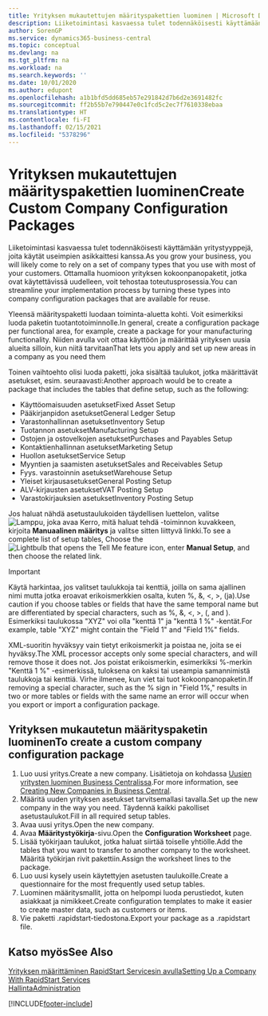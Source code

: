 ```yaml
---
title: Yrityksen mukautettujen määrityspakettien luominen | Microsoft Docs
description: Liiketoimintasi kasvaessa tulet todennäköisesti käyttämään yritystyyppejä, joita käytät useimpien asikkaittesi kanssa. Ottamalla huomioon yrityksen kokoonpanopaketit, jotka ovat käytettävissä uudelleen, voit tehostaa toteutusprosessia.
author: SorenGP
ms.service: dynamics365-business-central
ms.topic: conceptual
ms.devlang: na
ms.tgt_pltfrm: na
ms.workload: na
ms.search.keywords: ''
ms.date: 10/01/2020
ms.author: edupont
ms.openlocfilehash: a1b1bfd5dd685eb57e291842d7b6d2e3691482fc
ms.sourcegitcommit: ff2b55b7e790447e0c1fcd5c2ec7f7610338ebaa
ms.translationtype: HT
ms.contentlocale: fi-FI
ms.lasthandoff: 02/15/2021
ms.locfileid: "5378296"
---
```

# <a name="create-custom-company-configuration-packages"></a><span data-ttu-id="c767c-104">Yrityksen mukautettujen määrityspakettien luominen</span><span class="sxs-lookup"><span data-stu-id="c767c-104">Create Custom Company Configuration Packages</span></span>
<span data-ttu-id="c767c-105">Liiketoimintasi kasvaessa tulet todennäköisesti käyttämään yritystyyppejä, joita käytät useimpien asikkaittesi kanssa.</span><span class="sxs-lookup"><span data-stu-id="c767c-105">As you grow your business, you will likely come to rely on a set of company types that you use with most of your customers.</span></span> <span data-ttu-id="c767c-106">Ottamalla huomioon yrityksen kokoonpanopaketit, jotka ovat käytettävissä uudelleen, voit tehostaa toteutusprosessia.</span><span class="sxs-lookup"><span data-stu-id="c767c-106">You can streamline your implementation process by turning these types into company configuration packages that are available for reuse.</span></span>  

<span data-ttu-id="c767c-107">Yleensä määrityspaketti luodaan toiminta-aluetta kohti. Voit esimerkiksi luoda paketin tuotantotoiminnolle.</span><span class="sxs-lookup"><span data-stu-id="c767c-107">In general, create a configuration package per functional area, for example, create a package for your manufacturing functionality.</span></span> <span data-ttu-id="c767c-108">Niiden avulla voit ottaa käyttöön ja määrittää yrityksen uusia alueita silloin, kun niitä tarvitaan</span><span class="sxs-lookup"><span data-stu-id="c767c-108">That lets you apply and set up new areas in a company as you need them</span></span>  

<span data-ttu-id="c767c-109">Toinen vaihtoehto olisi luoda paketti, joka sisältää taulukot, jotka määrittävät asetukset, esim. seuraavasti:</span><span class="sxs-lookup"><span data-stu-id="c767c-109">Another approach would be to create a package that includes the tables that define setup, such as the following:</span></span>  

-   <span data-ttu-id="c767c-110">Käyttöomaisuuden asetukset</span><span class="sxs-lookup"><span data-stu-id="c767c-110">Fixed Asset Setup</span></span>  
-   <span data-ttu-id="c767c-111">Pääkirjanpidon asetukset</span><span class="sxs-lookup"><span data-stu-id="c767c-111">General Ledger Setup</span></span>  
-   <span data-ttu-id="c767c-112">Varastonhallinnan asetukset</span><span class="sxs-lookup"><span data-stu-id="c767c-112">Inventory Setup</span></span>  
-   <span data-ttu-id="c767c-113">Tuotannon asetukset</span><span class="sxs-lookup"><span data-stu-id="c767c-113">Manufacturing Setup</span></span>  
-   <span data-ttu-id="c767c-114">Ostojen ja ostovelkojen asetukset</span><span class="sxs-lookup"><span data-stu-id="c767c-114">Purchases and Payables Setup</span></span>  
-   <span data-ttu-id="c767c-115">Kontaktienhallinnan asetukset</span><span class="sxs-lookup"><span data-stu-id="c767c-115">Marketing Setup</span></span>  
-   <span data-ttu-id="c767c-116">Huollon asetukset</span><span class="sxs-lookup"><span data-stu-id="c767c-116">Service Setup</span></span>  
-   <span data-ttu-id="c767c-117">Myyntien ja saamisten asetukset</span><span class="sxs-lookup"><span data-stu-id="c767c-117">Sales and Receivables Setup</span></span>  
-   <span data-ttu-id="c767c-118">Fyys. varastoinnin asetukset</span><span class="sxs-lookup"><span data-stu-id="c767c-118">Warehouse Setup</span></span>  
-   <span data-ttu-id="c767c-119">Yleiset kirjausasetukset</span><span class="sxs-lookup"><span data-stu-id="c767c-119">General Posting Setup</span></span>  
-   <span data-ttu-id="c767c-120">ALV-kirjausten asetukset</span><span class="sxs-lookup"><span data-stu-id="c767c-120">VAT Posting Setup</span></span>  
-   <span data-ttu-id="c767c-121">Varastokirjauksien asetukset</span><span class="sxs-lookup"><span data-stu-id="c767c-121">Inventory Posting Setup</span></span>  

<span data-ttu-id="c767c-122">Jos haluat nähdä asetustaulukoiden täydellisen luettelon, valitse ![Lamppu, joka avaa Kerro, mitä haluat tehdä -toiminnon](media/ui-search/search_small.png "Kerro, mitä haluat tehdä") kuvakkeen, kirjoita **Manuaalinen määritys** ja valitse sitten liittyvä linkki.</span><span class="sxs-lookup"><span data-stu-id="c767c-122">To see a complete list of setup tables, Choose the ![Lightbulb that opens the Tell Me feature](media/ui-search/search_small.png "Tell me what you want to do") icon, enter **Manual Setup**, and then choose the related link.</span></span>  

> [!IMPORTANT]
> <span data-ttu-id="c767c-123">Käytä harkintaa, jos valitset taulukkoja tai kenttiä, joilla on sama ajallinen nimi mutta jotka eroavat erikoismerkkien osalta, kuten %, &, <, >, (ja).</span><span class="sxs-lookup"><span data-stu-id="c767c-123">Use caution if you choose tables or fields that have the same temporal name but are differentiated by special characters, such as %, &, <, >, (, and ).</span></span> <span data-ttu-id="c767c-124">Esimerkiksi taulukossa "XYZ" voi olla "kenttä 1" ja "kenttä 1 %" -kentät.</span><span class="sxs-lookup"><span data-stu-id="c767c-124">For example, table "XYZ" might contain the "Field 1" and "Field 1%" fields.</span></span>
>
> <span data-ttu-id="c767c-125">XML-suoritin hyväksyy vain tietyt erikoismerkit ja poistaa ne, joita se ei hyväksy.</span><span class="sxs-lookup"><span data-stu-id="c767c-125">The XML processor accepts only some special characters, and will remove those it does not.</span></span> <span data-ttu-id="c767c-126">Jos poistat erikoismerkin, esimerkiksi %-merkin "Kenttä 1 %" -esimerkissä, tuloksena on kaksi tai useampia samannimistä taulukkoja tai kenttiä. Virhe ilmenee, kun viet tai tuot kokoonpanopaketin.</span><span class="sxs-lookup"><span data-stu-id="c767c-126">If removing a special character, such as the % sign in "Field 1%," results in two or more tables or fields with the same name an error will occur when you export or import a configuration package.</span></span>

## <a name="to-create-a-custom-company-configuration-package"></a><span data-ttu-id="c767c-127">Yrityksen mukautetun määrityspaketin luominen</span><span class="sxs-lookup"><span data-stu-id="c767c-127">To create a custom company configuration package</span></span>  
1.  <span data-ttu-id="c767c-128">Luo uusi yritys.</span><span class="sxs-lookup"><span data-stu-id="c767c-128">Create a new company.</span></span> <span data-ttu-id="c767c-129">Lisätietoja on kohdassa [Uusien yritysten luominen Business Centralissa](about-new-company.md).</span><span class="sxs-lookup"><span data-stu-id="c767c-129">For more information, see [Creating New Companies in Business Central](about-new-company.md).</span></span>  
3.  <span data-ttu-id="c767c-130">Määritä uuden yrityksen asetukset tarvitsemallasi tavalla.</span><span class="sxs-lookup"><span data-stu-id="c767c-130">Set up the new company in the way you need.</span></span> <span data-ttu-id="c767c-131">Täydennä kaikki pakolliset asetustaulukot.</span><span class="sxs-lookup"><span data-stu-id="c767c-131">Fill in all required setup tables.</span></span>  
4.  <span data-ttu-id="c767c-132">Avaa uusi yritys.</span><span class="sxs-lookup"><span data-stu-id="c767c-132">Open the new company.</span></span>
5. <span data-ttu-id="c767c-133">Avaa **Määritystyökirja**-sivu.</span><span class="sxs-lookup"><span data-stu-id="c767c-133">Open the **Configuration Worksheet** page.</span></span>  
6.  <span data-ttu-id="c767c-134">Lisää työkirjaan taulukot, jotka haluat siirtää toiselle yhtiölle.</span><span class="sxs-lookup"><span data-stu-id="c767c-134">Add the tables that you want to transfer to another company to the worksheet.</span></span> <span data-ttu-id="c767c-135">Määritä työkirjan rivit pakettiin.</span><span class="sxs-lookup"><span data-stu-id="c767c-135">Assign the worksheet lines to the package.</span></span>  
7.  <span data-ttu-id="c767c-136">Luo uusi kysely usein käytettyjen asetusten taulukoille.</span><span class="sxs-lookup"><span data-stu-id="c767c-136">Create a questionnaire for the most frequently used setup tables.</span></span>  
8.  <span data-ttu-id="c767c-137">Luominen määritysmallit, jotta on helpompi luoda perustiedot, kuten asiakkaat ja nimikkeet.</span><span class="sxs-lookup"><span data-stu-id="c767c-137">Create configuration templates to make it easier to create master data, such as customers or items.</span></span>  
9.  <span data-ttu-id="c767c-138">Vie paketti .rapidstart-tiedostona.</span><span class="sxs-lookup"><span data-stu-id="c767c-138">Export your package as a .rapidstart file.</span></span>  

## <a name="see-also"></a><span data-ttu-id="c767c-139">Katso myös</span><span class="sxs-lookup"><span data-stu-id="c767c-139">See Also</span></span>  
[<span data-ttu-id="c767c-140">Yrityksen määrittäminen RapidStart Servicesin avulla</span><span class="sxs-lookup"><span data-stu-id="c767c-140">Setting Up a Company With RapidStart Services</span></span>](admin-set-up-a-company-with-rapidstart.md)  
[<span data-ttu-id="c767c-141">Hallinta</span><span class="sxs-lookup"><span data-stu-id="c767c-141">Administration</span></span>](admin-setup-and-administration.md)


[!INCLUDE[footer-include](includes/footer-banner.md)]